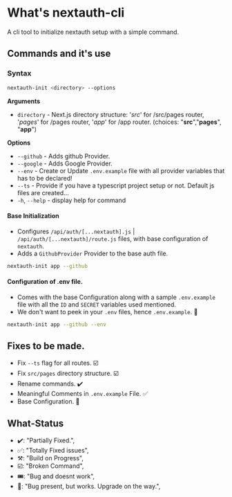 # What's nextauth-cli

A cli tool to initialize nextauth setup with a simple command.

## Commands and it's use

### Syntax

```bash
nextauth-init <directory> --options
```

**Arguments**

-   `directory` - Next.js directory structure: '_src_' for /src/pages router, '_pages_' for /pages router, '_app_' for /app router. (choices: "**src**","**pages**", "**app**")

**Options**

-   `--github` - Adds github Provider.
-   `--google` - Adds Google Provider.
-   `--env` - Create or Update `.env.example` file with all provider variables that has to be declared!
-   `--ts` - Provide if you have a typescript project setup or not. Default js files are created...
-   `-h`, `--help` - display help for command

#### Base Initialization

-   Configures `/api/auth/[...nextauth].js` | `/api/auth/[...nextauth]/route.js` files, with base configuration of `nextauth`.
-   Adds a `GithubProvider` Provider to the base auth file.

```bash
nextauth-init app --github
```

#### Configuration of .env file.

-   Comes with the base Configuration along with a sample `.env.example` file with all the `ID` and `SECRET` variables used mentioned.
-   We don't want to peek in your `.env` files, hence `.env.example`. 🫣

```bash
nextauth-init app --github --env
```

## Fixes to be made.

-   Fix `--ts` flag for all routes. ☑️
-   Fix `src/pages` directory structure. ☑️
-   Rename commands. ✔️
-   Meaningful Comments in `.env.example` File. ✅
-   Base Configuration. 🎫

## What-Status

-   ✔️: "Partially Fixed.",
-   ✅: "Totally Fixed issues",
-   ⚒️: "Build on Progress",
-   ☑️: "Broken Command",
-   🎟️: "Bug and doesnt work",
-   🎫: "Bug present, but works. Upgrade on the way.",
